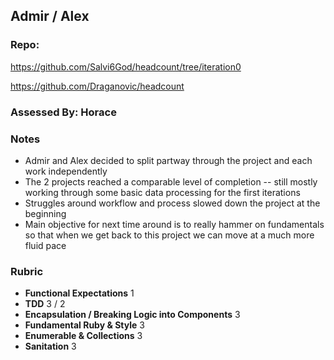 ## Admir / Alex

### Repo:

https://github.com/Salvi6God/headcount/tree/iteration0

https://github.com/Draganovic/headcount

### Assessed By: Horace

### Notes

* Admir and Alex decided to split partway through the project and each
work independently
* The 2 projects reached a comparable level of completion -- still mostly
working through some basic data processing for the first iterations
* Struggles around workflow and process slowed down the project at the
beginning
* Main objective for next time around is to really hammer on fundamentals
so that when we get back to this project we can move at a much more
fluid pace

### Rubric

* **Functional Expectations** 1
* **TDD** 3 / 2
* **Encapsulation / Breaking Logic into Components** 3
* **Fundamental Ruby & Style** 3
* **Enumerable & Collections** 3
* **Sanitation** 3
